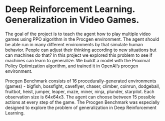 # Deep Reinforcement Learning. Generalization in Video Games.

The goal of the project is to teach the agent how to play multiple video games using PPO algorithm in the Procgen environment. The agent should be able run in many different environments by that simulate human behavior. People can adjust their thinking according to new situations but can machines do that? In this project we explored this problem to see if machines can learn to generalize. We buildt a model with the Proximal Policy Optimization algorithm, and trained it in OpenAI’s procgen environment. 

Procgen Benchmark consists of 16 procedurally-generated environments (games) - bigfish, bossfight, caveflyer, chaser, climber, coinrun, dodgeball, fruitbot, heist, jumper, leaper, maze, miner, ninja, plunder, starpilot. Each observation size is 64x64x3. The agent can choose between 15 possible actions at every step of the game. The Procgen Benchmark was especially designed to explore the problem of generalization in Deep Reinforcement Learning.



